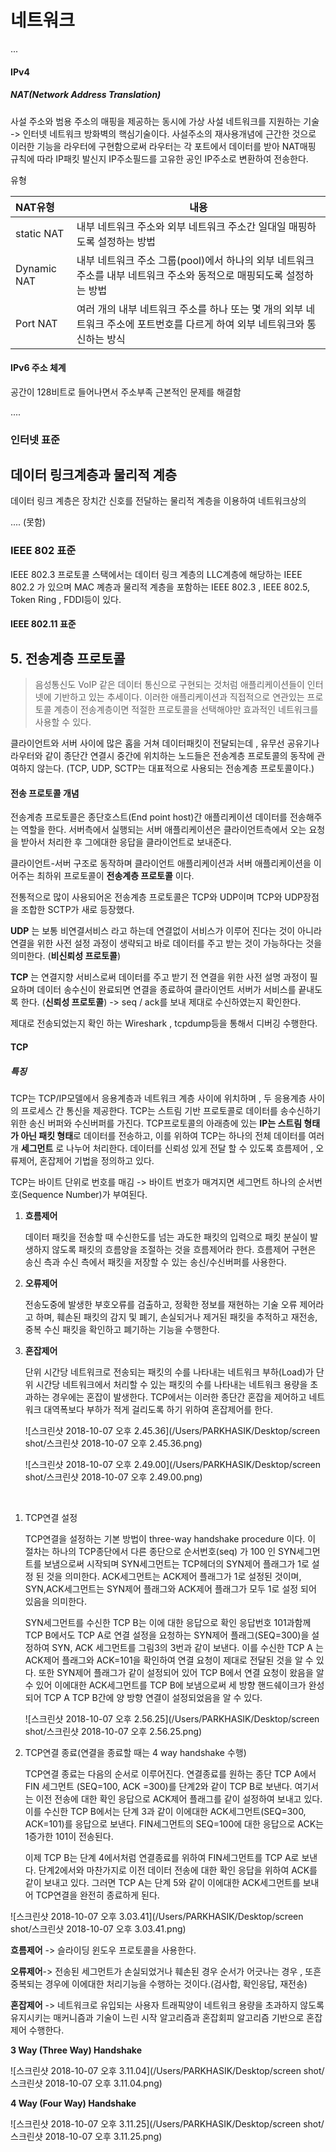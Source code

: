 # 네트워크





...

#### IPv4

##### NAT(Network Address Translation)

사설 주소와 범용 주소의 매핑을 제공하는 동시에 가상 사설 네트워크를 지원하는 기술 -> 인터넷 네트워크 방화벽의 핵심기술이다. 사설주소의 재사용개념에 근간한 것으로 이러한 기능을 라우터에 구현함으로써 라우터는 각 포트에서 데이터를 받아 NAT매핑 규칙에 따라 IP패킷 발신지 IP주소필드를 고유한 공인 IP주소로 변환하여 전송한다. 

유형 

| NAT유형     | 내용                                                         |
| :---------- | ------------------------------------------------------------ |
| static NAT  | 내부 네트워크 주소와 외부 네트워크 주소간 일대일 매핑하도록 설정하는 방법 |
| Dynamic NAT | 내부 네트워크 주소 그룹(pool)에서 하나의 외부 네트워크 주소를 내부 네트워크 주소와 동적으로 매핑되도록 설정하는 방법 |
| Port NAT    | 여러 개의 내부 네트워크 주소를 하나 또는 몇 개의 외부 네트워크 주소에 포트번호를 다르게 하여 외부 네트워크와 통신하는 방식 |

#### IPv6 주소 체계

공간이 128비트로 들어나면서 주소부족 근본적인 문제를 해결함 



....

### 인터넷 표준



## 데이터 링크계층과 물리적 계층

데이터 링크 계층은 장치간 신호를 전달하는 물리적 계층을 이용하여 네트워크상의 



.... (못함)



### IEEE 802 표준

IEEE 802.3 프로토콜 스택에서는 데이터 링크 계층의 LLC계층에 해당하는 IEEE 802.2 가 있으며 MAC 꼐층과 물리적 계층을 포함하는 IEEE 802.3 , IEEE 802.5, Token Ring , FDDI등이 있다. 

#### IEEE 802.11 표준 





## 5. 전송계층 프로토콜 

> 음성통신도 VoIP 같은 데이터 통신으로 구현되는 것처럼 애플리케이션들이 인터넷에 기반하고 있는 추세이다. 이러한 애플리케이션과 직접적으로 연관있는 프로토콜 계층이 전송계층이면 적절한 프로토콜을 선택해야만 효과적인 네트워크를 사용할 수 있다.

클라이언트와 서버 사이에 많은 홉을 거쳐 데이터패킷이 전달되는데 , 유무선 공유기나 라우터와 같이 종단간 연결시 중간에 위치하는 노드들은 전송계층 프로토콜의 동작에 관여하지 않는다. (TCP, UDP, SCTP는 대표적으로 사용되는 전송계층 프로토콜이다.)

#### 전송 프로토콜 개념

전송계층 프로토콜은 종단호스트(End point host)간 애플리케이션 데이터를 전송해주는 역할을 한다. 서버측에서 실행되는 서버 애플리케이션은 클라이언트측에서 오는 요청을 받아서 처리한 후 그에대한 응답을 클라이언트로 보내준다. 

클라이언트-서버 구조로 동작하며 클라이언트 애플리케이션과 서버 애플리케이션을 이어주는 최하위 프로토콜이 **전송계층 프로토콜** 이다. 

전통적으로 많이 사용되어온 전송계층 프로토콜은 TCP와 UDP이며 TCP와 UDP장점을 조합한 SCTP가 새로 등장했다. 



**UDP** 는 보통 비연결서비스 라고 하는데 연결없이 서비스가 이루어 진다는 것이 아니라 연결을 위한 사전 설정 과정이 생략되고 바로 데이터를 주고 받는 것이 가능하다는 것을 의미한다. (**비신뢰성 프로토콜**)

**TCP** 는 연결지향 서비스로써 데이터를 주고 받기 전 연결을 위한 사전 설명 과정이 필요하며 데이터 송수신이 완료되면 연결을 종료하여 클라이언트 서버가 서비스를 끝내도록 한다. (**신뢰성 프로토콜**) -> seq / ack를 보내 제대로 수신하였는지 확인한다.

제대로 전송되었는지 확인 하는 Wireshark , tcpdump등을 통해서 디버깅 수행한다.



#### TCP

##### 특징

TCP는 TCP/IP모델에서 응용계층과 네트워크 계층 사이에 위치하며 , 두 응용계층 사이의 프로세스 간 통신을 제공한다. TCP는 스트림 기반 프로토콜로 데이터를 송수신하기 위한 송신 버퍼와 수신버퍼를 가진다. TCP프로토콜의 아래층에 있는 **IP는 스트림 형태가 아닌 패킷 형태**로 데이터를 전송하고, 이를 위하여 TCP는 하나의 전체 데이터를 여러개 **세그먼트** 로 나누어 처리한다. 데이터를 신뢰성 있게 전달 할 수 있도록 흐름제어 , 오류제어, 혼잡제어 기법을 정의하고 있다. 

TCP는 바이트 단위로 번호를 매김 -> 바이트 번호가 매겨지면 세그먼트 하나의 순서번호(Sequence Number)가 부여된다. 



1. **흐름제어**

   데이터 패킷을 전송할 때 수신한도를 넘는 과도한 패킷의 입력으로 패킷 분실이 발생하지 않도록 패킷의 흐름양을 조절하는 것을 흐름제어라 한다. 흐름제어 구현은 송신 측과 수신 측에서 패킷을 저장할 수 있는 송신/수신버퍼를 사용한다. 

2. **오류제어**

   전송도중에 발생한 부호오류를 검출하고, 정확한 정보를 재현하는 기술 오류 제어라고 하며, 훼손된 패킷의 감지 및 폐기, 손실되거나 제거된 패킷을 추적하고 재전송, 중복 수신 패킷을 확인하고 폐기하는 기능을 수행한다.

3. **혼잡제어** 

   단위 시간당 네트워크로 전송되는 패킷의 수를 나타내는 네트워크 부하(Load)가 단위 시간당 네트워크에서 처리할 수 있는 패킷의 수를 나타내는 네트워크 용량을 초과하는 경우에는 혼잡이 발생한다. TCP에서는 이러한 종단간 혼잡을 제어하고 네트워크 대역폭보다 부하가 적게 걸리도록 하기 위하여 혼잡제어를 한다.

   

   ![스크린샷 2018-10-07 오후 2.45.36](/Users/PARKHASIK/Desktop/screen shot/스크린샷 2018-10-07 오후 2.45.36.png)

   ![스크린샷 2018-10-07 오후 2.49.00](/Users/PARKHASIK/Desktop/screen shot/스크린샷 2018-10-07 오후 2.49.00.png)

​	

1. TCP연결 설정

   TCP연결을 설정하는 기본 방법이 three-way handshake procedure 이다. 이 절차는 하나의 TCP종단에서 다른 종단으로 순서번호(seq) 가 100 인 SYN세그먼트를 보냄으로써 시작되며 SYN세그먼트는 TCP헤더의 SYN제어 플래그가 1로 설정 된 것을 의미한다. ACK세그먼트는 ACK제어 플래그가 1로 설정된 것이며, SYN,ACK세그먼트는 SYN제어 플래그와 ACK제어 플래그가 모두 1로 설정 되어 있음을 의미한다. 

   SYN세그먼트를 수신한 TCP B는 이에 대한 응답으로 확인 응답번호 101과함께 TCP B에서도 TCP A로 연결 설정을 요청하는 SYN제어 플래그(SEQ=300)을 설정하여 SYN, ACK 세그먼트를 그림3의 3번과 같이 보낸다. 이를 수신한 TCP A 는 ACK제어 플래그와 ACK=101을 확인하여 연결 요청이 제대로 전달된 것을 알 수 있다. 또한 SYN제어 플래그가 같이 설정되어 있어 TCP B에서 연결 요청이 왔음을 알 수 있어 이에대한 ACK세그먼트를 TCP B에 보냄으로써 세 방향 핸드쉐이크가 완성되어 TCP A TCP B간에 양 방향 연결이 설정되었음을 알 수 있다. 

   

   ![스크린샷 2018-10-07 오후 2.56.25](/Users/PARKHASIK/Desktop/screen shot/스크린샷 2018-10-07 오후 2.56.25.png)

2. TCP연결 종료(연결을 종료할 때는 4 way handshake 수행)

   TCP연결 종료는 다음의 순서로 이루어진다. 연결종료를 원하는 종단 TCP A에서 FIN 세그먼트 (SEQ=100, ACK =300)를 단계2와 같이 TCP B로 보낸다. 여기서는 이전 전송에 대한 확인 응답으로 ACK제어 플래그를 같이 설정하여 보내고 있다. 이를 수신한 TCP B에서는 단계 3과 같이 이에대한 ACK세그먼트(SEQ=300, ACK=101)를 응답으로 보낸다. FIN세그먼트의 SEQ=100에 대한 응답으로 ACK는 1증가한 101이 전송된다. 

   이제 TCP B는 단계 4에서처럼 연결종료를 위하여 FIN세그먼트를 TCP A로 보낸다. 단계2에서와 마찬가지로 이전 데이터 전송에 대한 확인 응답을 위하여 ACK를 같이 보내고 있다. 그러면 TCP A는 단계 5와 같이 이에대한 ACK세그먼트를 보내어 TCP연결을 완전히 종료하게 된다. 

![스크린샷 2018-10-07 오후 3.03.41](/Users/PARKHASIK/Desktop/screen shot/스크린샷 2018-10-07 오후 3.03.41.png)

**흐름제어** -> 슬라이딩 윈도우 프로토콜을 사용한다.

**오류제어**-> 전송된 세그먼트가 손실되었거나 훼손된 경우 순서가 어긋나는 경우 , 또흔 중복되는 경우에 이에대한 처리기능을 수행하는 것이다.(검사합, 확인응답, 재전송)

**혼잡제어** -> 네트워크로 유입되는 사용자 트래픽양이 네트워크 용량을 초과하지 않도록 유지시키는 매커니즘과 기술이 느린 시작 알고리즘과 혼잡회피 알고리즘 기반으로 혼잡제어 수행한다.



**3 Way (Three Way) Handshake**

![스크린샷 2018-10-07 오후 3.11.04](/Users/PARKHASIK/Desktop/screen shot/스크린샷 2018-10-07 오후 3.11.04.png)



**4 Way (Four Way) Handshake**

![스크린샷 2018-10-07 오후 3.11.25](/Users/PARKHASIK/Desktop/screen shot/스크린샷 2018-10-07 오후 3.11.25.png)

